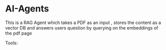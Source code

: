 # AI-Agents
This is a RAG Agent which takes a PDF as an input , stores the content as a vector DB and answers users question by querying on the embeddings of the pdf page

Tools:



